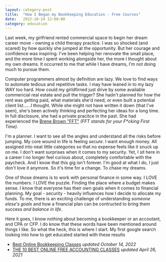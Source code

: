 ```yaml
---
layout: category-post
title:  "How I Began my Bookkeeping Education - Free Courses"
date:   2022-10-24 12:00:00
category: education
---
```


Last week, my girlfriend rented commercial space to begin her dream career move - owning a child therapy practice. I was so shocked (and scared) by how quickly she jumped at the opportunity. But her courage and confidence was inspiring. I've been helping her renovate the small place, and the more time I spent working alongside her, the more I thought about my own dreams. It occurred to me that while I have dreams, I'm not doing much to pursue them. 

Computer programmers almost by definition are lazy. We love to find ways to automate tedious and repetitive tasks. I may have leaned in to my lazy WAY too hard. How could my girldfirned just drive by some available commericial real estate and pull the trigger? She hadn't planned for how the rent was getting paid, what materials she'd need, or even built a potential client list......I thought. While she might not have written it down  (that I've seen), she's been actively thinking and perfecting her ideas for a long time. In full disclosure, she had a private pracitce in the past. She had experienced the [Brene Brown "FFT"](https://brenebrown.com/podcast/brene-on-ffts/) _(FFT stands for your F*cking First Time)_.

I'm a planner. I want to see all the angles and understand all the risks before jumping. My core wound in life is feeling *secure*. I want enough money. All assigned into neat little categories so that no expense feels like it snuck up on me. I don't want surprises when it comes to my security. Yet, I sit here in a career I no longer feel curious about, completely comfortable with the paycheck. And I know that this gig isn't forever. I'm good at what I do, I just don't love it anymore. So it's time for a change. To chase my dreams.

One of those dreams is to work with personal finance in some way. I LOVE the numbers. I LOVE the puzzle. Finding the place where a budget makes sense. I know that everyone has their own goals when it comes to financial planning. My goal - security - heavily influences how I decide to allocate my funds. To me, there is an exciting challenge of understanding _someone elese's goals_ and how a financial plan can be contructed to bring them success _and balance in life_.

Here it goes, I know nothing about becoming a bookkeeper or an accoutant, and CPA or CFP. I do know that these words have been mentioned around things I like. So what the heck, this is where I start. My first google search looking into how to get educated started with these results 

* [Best Online Bookkeeping Classes](https://www.investopedia.com/best-online-bookkeeping-classes-5080723) _updated October 14, 2022_
* [THE 10 BEST ONLINE FREE ACCOUNTING CLASSES](https://www.collegeconsensus.com/rankings/best-free-online-accounting-courses/) _updated April 26, 2021_

